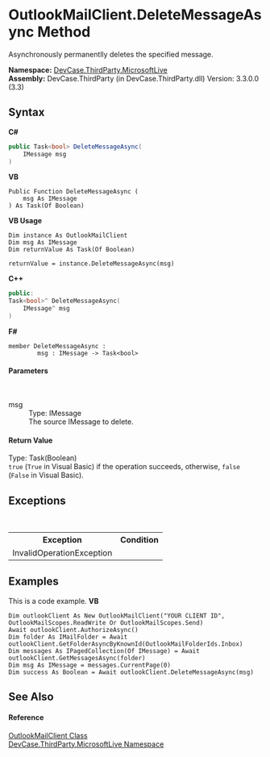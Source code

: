 # OutlookMailClient.DeleteMessageAsync Method 
 

Asynchronously permanentlly deletes the specified message.

**Namespace:**&nbsp;<a href="N_DevCase_ThirdParty_MicrosoftLive">DevCase.ThirdParty.MicrosoftLive</a><br />**Assembly:**&nbsp;DevCase.ThirdParty (in DevCase.ThirdParty.dll) Version: 3.3.0.0 (3.3)

## Syntax

**C#**<br />
``` C#
public Task<bool> DeleteMessageAsync(
	IMessage msg
)
```

**VB**<br />
``` VB
Public Function DeleteMessageAsync ( 
	msg As IMessage
) As Task(Of Boolean)
```

**VB Usage**<br />
``` VB Usage
Dim instance As OutlookMailClient
Dim msg As IMessage
Dim returnValue As Task(Of Boolean)

returnValue = instance.DeleteMessageAsync(msg)
```

**C++**<br />
``` C++
public:
Task<bool>^ DeleteMessageAsync(
	IMessage^ msg
)
```

**F#**<br />
``` F#
member DeleteMessageAsync : 
        msg : IMessage -> Task<bool> 

```


#### Parameters
&nbsp;<dl><dt>msg</dt><dd>Type: IMessage<br />The source IMessage to delete.</dd></dl>

#### Return Value
Type: Task(Boolean)<br />`true` (`True` in Visual Basic) if the operation succeeds, otherwise, `false` (`False` in Visual Basic).

## Exceptions
&nbsp;<table><tr><th>Exception</th><th>Condition</th></tr><tr><td>InvalidOperationException</td><td /></tr></table>

## Examples
This is a code example. 
**VB**<br />
``` VB
Dim outlookClient As New OutlookMailClient("YOUR CLIENT ID", OutlookMailScopes.ReadWrite Or OutlookMailScopes.Send)
Await outlookClient.AuthorizeAsync()
Dim folder As IMailFolder = Await outlookClient.GetFolderAsyncByKnownId(OutlookMailFolderIds.Inbox)
Dim messages As IPagedCollection(Of IMessage) = Await outlookClient.GetMessagesAsync(folder)
Dim msg As IMessage = messages.CurrentPage(0)
Dim success As Boolean = Await outlookClient.DeleteMessageAsync(msg)
```


## See Also


#### Reference
<a href="T_DevCase_ThirdParty_MicrosoftLive_OutlookMailClient">OutlookMailClient Class</a><br /><a href="N_DevCase_ThirdParty_MicrosoftLive">DevCase.ThirdParty.MicrosoftLive Namespace</a><br />